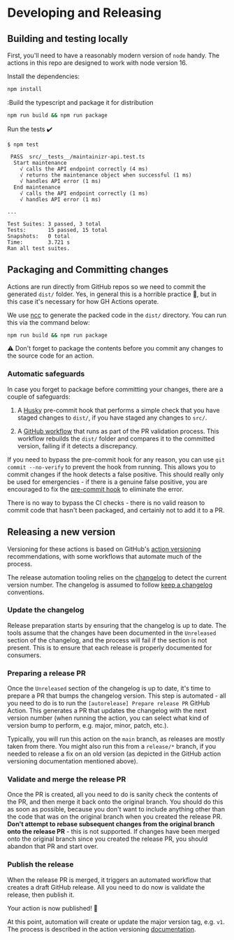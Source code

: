 # Developing and Releasing

## Building and testing locally

First, you'll need to have a reasonably modern version of `node` handy. The actions in this repo are
designed to work with node version 16.

Install the dependencies:

```bash
npm install
```

:Build the typescript and package it for distribution

```bash
npm run build && npm run package
```

Run the tests :heavy_check_mark:  

```text
$ npm test

 PASS  src/__tests__/maintainizr-api.test.ts
  Start maintenance
    √ calls the API endpoint correctly (4 ms)
    √ returns the maintenance object when successful (1 ms)
    √ handles API error (1 ms)
  End maintenance
    √ calls the API endpoint correctly (1 ms)
    √ handles API error (1 ms)

...

Test Suites: 3 passed, 3 total
Tests:       15 passed, 15 total
Snapshots:   0 total
Time:        3.721 s
Ran all test suites.

```

## Packaging and Committing changes

Actions are run directly from GitHub repos so we need to commit the generated `dist/` folder. Yes,
in general this is a horrible practice :grimacing:, but in this case it's necessary for how GH
Actions operate.

We use [ncc](https://github.com/@vercel/ncc) to generate the packed code in the `dist/` directory.
You can run this via the command below:

```bash
npm run build && npm run package
```

:warning: Don't forget to package the contents before you commit any changes to the source code for
an action.

### Automatic safeguards

In case you forget to package before committing your changes, there are a couple of safeguards:

1. A [Husky](https://github.com/typicode/husky) pre-commit hook that performs a simple check that
   you have staged changes to `dist/`, if you have staged any changes to `src/`.

2. A [GitHub workflow](./.github/workflows/check-dist.yml) that runs as part of the PR validation
   process. This workflow rebuilds the `dist/` folder and compares it to the committed version,
   failing if it detects a discrepancy.

If you need to bypass the pre-commit hook for any reason, you can use `git commit --no-verify` to
prevent the hook from running. This allows you to commit changes if the hook detects a false
positive. This should really only be used for emergencies - if there is a genuine false positive,
you are encouraged to fix the [pre-commit hook](./.husky/pre-commit) to eliminate the error.

There is no way to bypass the CI checks - there is no valid reason to commit code that hasn't been
packaged, and certainly not to add it to a PR.

## Releasing a new version

Versioning for these actions is based on GitHub's [action
versioning](https://github.com/actions/toolkit/blob/master/docs/action-versioning.md)
recommendations, with some workflows that automate much of the process.

The release automation tooling relies on the [changelog](../CHANGELOG.md) to detect the current
version number. The changelog is assumed to follow [keep a
changelog](https://keepachangelog.com/en/1.0.0/) conventions.

### Update the changelog

Release preparation starts by ensuring that the changelog is up to date. The tools assume that the
changes have been documented in the `Unreleased` section of the changelog, and the process will fail
if the section is not present. This is to ensure that each release is properly documented for
consumers.

### Preparing a release PR

Once the `Unreleased` section of the changelog is up to date, it's time to prepare a PR that bumps
the changelog version. This step is automated - all you need to do is to run the `[autorelease]
Prepare release PR` GitHub Action. This generates a PR that updates the changelog with the next
version number (when running the action, you can select what kind of version bump to perform, e.g.
major, minor, patch, etc.).

Typically, you will run this action on the `main` branch, as releases are mostly taken from there.
You might also run this from a `release/*` branch, if you needed to release a fix on an old version
(as depicted in the GitHub action versioning documentation mentioned above).

### Validate and merge the release PR

Once the PR is created, all you need to do is sanity check the contents of the PR, and then merge it
back onto the original branch. You should do this as soon as possible, because you don't want to
include anything other than the code that was on the original branch when you created the release
PR. **Don't attempt to rebase subsequent changes from the original branch onto the release PR** -
this is not supported. If changes have been merged onto the original branch since you created the
release PR, you should abandon that PR and start over.

### Publish the release

When the release PR is merged, it triggers an automated workflow that creates a draft GitHub
release. All you need to do now is validate the release, then publish it.

Your action is now published! :rocket:

At this point, automation will create or update the major version tag, e.g. `v1`. The process is
described in the action versioning
[documentation](https://github.com/actions/toolkit/blob/master/docs/action-versioning.md).
